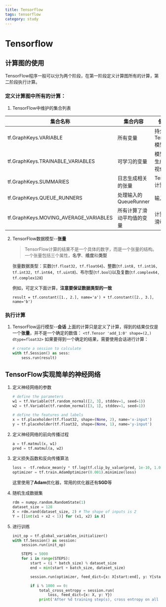 ```yaml
---
title: Tensorflow
tags: tensorflow
category: study
---
```


# Tensorflow

## 计算图的使用
TensorFlow程序一般可以分为两个阶段，在第一阶段定义计算图所有的计算，第二阶段执行计算。

### 定义计算图中所有的计算：
1. TensorFlow中维护的集合列表

集合名称 | 集合内容 | 使用场景
------------|--------------|-----------
tf.GraphKeys.VARIABLE | 所有变量 | 持久化TensorFlow模型
tf.GraphKeys.TRAINABLE_VARIABLES | 可学习的变量 | 模型训练、生成模型可视化内容
tf.GraphKeys.SUMMARIES | 日志生成相关的张量 | TensorFlow计算可视化
tf.GraphKeys.QUEUE_RUNNERS | 处理输入的QueueRunner | 输入处理
tf.GraphKeys.MOVING_AVERAGE_VARIABLES | 所有计算了滑动平均值的变量 | 计算变量的滑动平均值


2. TensorFlow数据模型--**张量**
    >TensorFlow计算的结果不是一个具体的数字，而是一个张量的结构。一个张量包括三个属性，**名字**、**维度**和**类型**

    张量数据类型：实数(`tf.float32, tf.float64`)、整数(`tf.int8, tf.int16, tf.int32, tf.int64, tf.uint8`)、布尔型(`tf.bool`)以及复数(`tf.complex64, tf.complex128`)

    例如，可定义下面计算，**注意要保证数据类型的一致**
    ```
    result = tf.constant([1., 2.], name='a') + tf.constant([2., 3.], name='b')
    ```

### 执行计算 
1. TensorFlow运行模型--**会话**
    上面的计算只是定义了计算，得到的结果仅仅是一个**张量**，并不是一个确定的数值：
    `<tf.Tensor 'add_1:0' shape=(2,) dtype=float32>`
    如果要得到一个确定的结果，需要使用会话进行计算：
    ``` Python
    # create a session to calculate
    with tf.Session() as sess:
        sess.run(result)
    ```

## TensorFlow实现简单的神经网络
1. 定义神经网络的参数
    ``` Python
    # define the parameters
    w1 = tf.Variable(tf.random_normal([2, 3], stddev=1, seed=1))
    w2 = tf.Variable(tf.random_normal([3, 1], stddev=1, seed=1))

    # define the features and labels
    x = tf.placeholder(tf.float32, shape=(None, 2), name='x-input')
    y = tf.placeholder(tf.float32, shape=(None, 1), name='y-input')
    ```
2. 定义神经网络的前向传播过程
    ``` Python
    a = tf.matmul(x, w1)
    pred = tf.matmul(a, w2)
    ```

3. 定义损失函数和反向传播算法
    ``` Python
    loss = -tf.reduce_mean(y * tf.log(tf.clip_by_value(pred, 1e-10, 1.0)))
    optimizer = tf.train.AdamOptimizer(0.001).minimize(loss)
    ```
    这里使用了**Adam**优化器，常用的优化器还有**SGD**等

4. 随机生成数据集
    ``` Python
    rdm = numpy.random.RandomState(1)
    dataset_size = 128
    X = rdm.rand(dataset_size, 2) # The shape of inputs is 2
    Y = [[int(x1 + x2 < 1)] for (x1, x2) in X]
    ```

5. 进行训练
    ``` Python
    init_op = tf.global_variables_initializer()
    with tf.Session() as session:
        session.run(init_op)

        STEPS = 5000
        for i in range(STEPS):
            start = (i * batch_size) % dataset_size
            end = min(start + batch_size, dataset_size)

            session.run(optimizer, feed_dict={x: X[start:end], y: Y[start: end]})

            if i % 1000 == 0:
                total_cross_entropy = session.run(
                    loss, feed_dict={x: X, y: Y})
                print('After %d training step(s), cross entropy on all data is %g' % (i, total_cross_entropy))
    ```